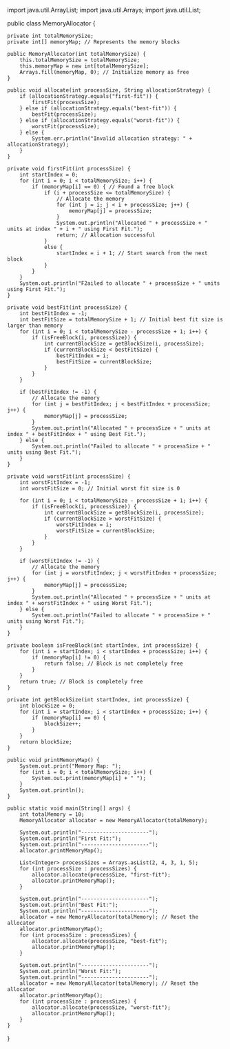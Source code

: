 
import java.util.ArrayList;
import java.util.Arrays;
import java.util.List;

public class MemoryAllocator {

    private int totalMemorySize;
    private int[] memoryMap; // Represents the memory blocks

    public MemoryAllocator(int totalMemorySize) {
        this.totalMemorySize = totalMemorySize;
        this.memoryMap = new int[totalMemorySize];
        Arrays.fill(memoryMap, 0); // Initialize memory as free
    }

    public void allocate(int processSize, String allocationStrategy) {
        if (allocationStrategy.equals("first-fit")) {
            firstFit(processSize);
        } else if (allocationStrategy.equals("best-fit")) {
            bestFit(processSize);
        } else if (allocationStrategy.equals("worst-fit")) {
            worstFit(processSize);
        } else {
            System.err.println("Invalid allocation strategy: " + allocationStrategy);
        }
    }

    private void firstFit(int processSize) {
        int startIndex = 0;
        for (int i = 0; i < totalMemorySize; i++) {
            if (memoryMap[i] == 0) { // Found a free block
                if (i + processSize <= totalMemorySize) {
                    // Allocate the memory
                    for (int j = i; j < i + processSize; j++) {
                        memoryMap[j] = processSize;
                    }
                    System.out.println("Allocated " + processSize + " units at index " + i + " using First Fit.");
                    return; // Allocation successful
                } 
                else {
                    startIndex = i + 1; // Start search from the next block
                }
            }
        }
        System.out.println("F2ailed to allocate " + processSize + " units using First Fit.");
    }

    private void bestFit(int processSize) {
        int bestFitIndex = -1;
        int bestFitSize = totalMemorySize + 1; // Initial best fit size is larger than memory
        for (int i = 0; i < totalMemorySize - processSize + 1; i++) {
            if (isFreeBlock(i, processSize)) {
                int currentBlockSize = getBlockSize(i, processSize);
                if (currentBlockSize < bestFitSize) {
                    bestFitIndex = i;
                    bestFitSize = currentBlockSize;
                }
            }
        }

        if (bestFitIndex != -1) {
            // Allocate the memory
            for (int j = bestFitIndex; j < bestFitIndex + processSize; j++) {
                memoryMap[j] = processSize;
            }
            System.out.println("Allocated " + processSize + " units at index " + bestFitIndex + " using Best Fit.");
        } else {
            System.out.println("Failed to allocate " + processSize + " units using Best Fit.");
        }
    }

    private void worstFit(int processSize) {
        int worstFitIndex = -1;
        int worstFitSize = 0; // Initial worst fit size is 0

        for (int i = 0; i < totalMemorySize - processSize + 1; i++) {
            if (isFreeBlock(i, processSize)) {
                int currentBlockSize = getBlockSize(i, processSize);
                if (currentBlockSize > worstFitSize) {
                    worstFitIndex = i;
                    worstFitSize = currentBlockSize;
                }
            }
        }

        if (worstFitIndex != -1) {
            // Allocate the memory
            for (int j = worstFitIndex; j < worstFitIndex + processSize; j++) {
                memoryMap[j] = processSize;
            }
            System.out.println("Allocated " + processSize + " units at index " + worstFitIndex + " using Worst Fit.");
        } else {
            System.out.println("Failed to allocate " + processSize + " units using Worst Fit.");
        }
    }

    private boolean isFreeBlock(int startIndex, int processSize) {
        for (int i = startIndex; i < startIndex + processSize; i++) {
            if (memoryMap[i] != 0) {
                return false; // Block is not completely free
            }
        }
        return true; // Block is completely free
    }

    private int getBlockSize(int startIndex, int processSize) {
        int blockSize = 0;
        for (int i = startIndex; i < startIndex + processSize; i++) {
            if (memoryMap[i] == 0) {
                blockSize++;
            }
        }
        return blockSize;
    }

    public void printMemoryMap() {
        System.out.print("Memory Map: ");
        for (int i = 0; i < totalMemorySize; i++) {
            System.out.print(memoryMap[i] + " ");
        }
        System.out.println();
    }

    public static void main(String[] args) {
        int totalMemory = 10;
        MemoryAllocator allocator = new MemoryAllocator(totalMemory);

        System.out.println("----------------------");
        System.out.println("First Fit:");
        System.out.println("----------------------");
        allocator.printMemoryMap();

        List<Integer> processSizes = Arrays.asList(2, 4, 3, 1, 5);
        for (int processSize : processSizes) {
            allocator.allocate(processSize, "first-fit");
            allocator.printMemoryMap();
        }

        System.out.println("----------------------");
        System.out.println("Best Fit:");
        System.out.println("----------------------");
        allocator = new MemoryAllocator(totalMemory); // Reset the allocator
        allocator.printMemoryMap();
        for (int processSize : processSizes) {
            allocator.allocate(processSize, "best-fit");
            allocator.printMemoryMap();
        }

        System.out.println("----------------------");
        System.out.println("Worst Fit:");
        System.out.println("----------------------");
        allocator = new MemoryAllocator(totalMemory); // Reset the allocator
        allocator.printMemoryMap();
        for (int processSize : processSizes) {
            allocator.allocate(processSize, "worst-fit");
            allocator.printMemoryMap();
        }
    }
}


